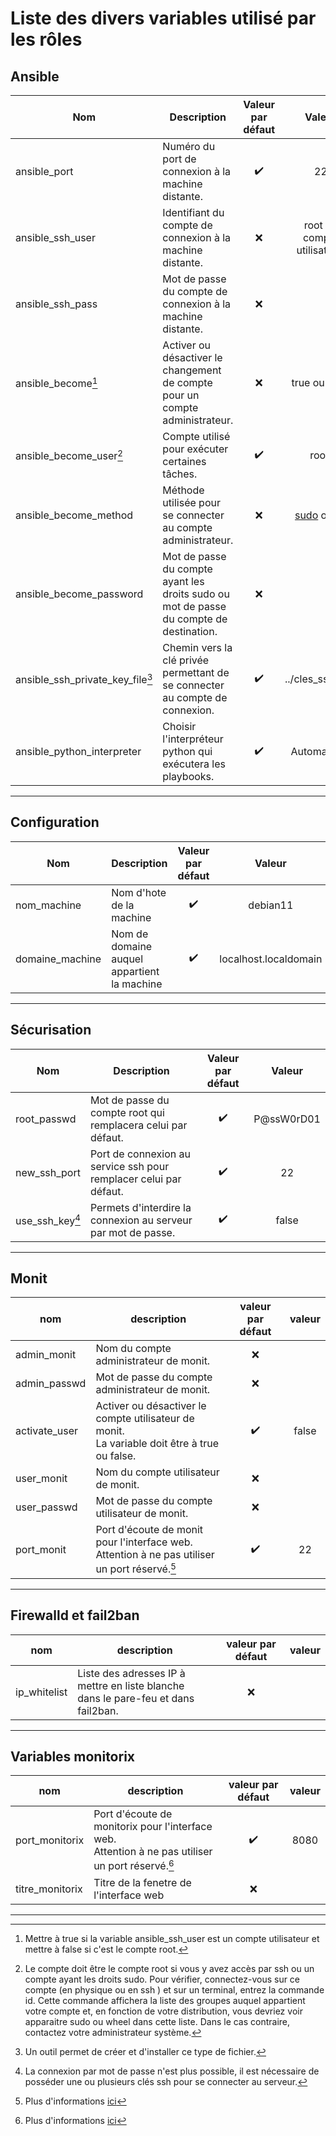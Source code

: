 Liste des divers variables utilisé par les rôles
================================================

Ansible
-------

| **Nom**                      | **Description**                                   | **Valeur par défaut** | **Valeur** |
|------------------------------|---------------------------------------------------|:---------------------:|:----------:|
| ansible_port                 | Numéro du port de connexion à la machine distante.| :heavy_check_mark:    |    22      |
| ansible_ssh_user             | Identifiant du compte de connexion à la machine distante. |          :x:          | root ou compte utilisateur.|
| ansible_ssh_pass             | Mot de passe du compte de connexion à la machine distante.|          :x:          |            |
| ansible_become[^1]           | Activer ou désactiver le changement de compte pour un compte administrateur.  |          :x:          | true ou false |
| ansible_become_user[^2]          | Compte utilisé pour exécuter certaines tâches. |   :heavy_check_mark:          | root. |
| ansible_become_method        | Méthode utilisée pour se connecter au compte administrateur.| :x: | [sudo](https://fr.wikipedia.org/wiki/Sudo "wikipedia") ou [su](https://fr.wikipedia.org/wiki/Su_(Unix) "wikipedia") |
| ansible_become_password      | Mot de passe du compte ayant les droits sudo ou mot de passe du compte de destination. | :x: |            |
| ansible_ssh_private_key_file[^3] | Chemin vers la clé privée permettant de se connecter au compte de connexion. |  :heavy_check_mark:     |../cles_ssh/root|
| ansible_python_interpreter   | Choisir l'interpréteur python qui exécutera les playbooks. |    :heavy_check_mark:    | Automatique |


***

Configuration
------

| **Nom**         | **Description** | **Valeur par défaut** | **Valeur** |
|-----------------|-----------------|:---------------------:|:----------:|
| nom_machine     | Nom d'hote de la machine | :heavy_check_mark:    | debian11 |
| domaine_machine | Nom de domaine auquel appartient la machine | :heavy_check_mark:    | localhost.localdomain |

***

Sécurisation
-------------

| **Nom**      | **Description** | **Valeur par défaut** | **Valeur** |
|--------------|-----------------|:---------------------:|:----------:|
| root_passwd  | Mot de passe du compte root qui remplacera celui par défaut. | :heavy_check_mark:    | P@ssW0rD01 |
| new_ssh_port | Port de connexion au service ssh pour remplacer celui par défaut. | :heavy_check_mark:    | 22         |
| use_ssh_key[^4]  | Permets d'interdire la connexion au serveur par mot de passe. | :heavy_check_mark:    | false      |



***

Monit
-----

|   **nom**     |                                       **description**                                            | **valeur par défaut** | **valeur** |
|---------------|--------------------------------------------------------------------------------------------------|:---------------------:|:----------:|
| admin_monit   | Nom du compte administrateur de monit.                                                           |       :x:             |            |
| admin_passwd  | Mot de passe du compte administrateur de monit.                                                  |       :x:             |            |
| activate_user | Activer ou désactiver le compte utilisateur de monit.<br/>La variable doit être à true ou false. | :heavy_check_mark:    | false      |
| user_monit    | Nom du compte utilisateur de monit.                                                              |       :x:             |            |
| user_passwd   | Mot de passe du compte utilisateur de monit.                                                     |       :x:             |            |
| port_monit    | Port d'écoute de monit pour l'interface web.<br/>Attention à ne pas utiliser un port réservé.[^5]|  :heavy_check_mark:   | 22         |


***

Firewalld et fail2ban
---------------------

| **nom**      |                                        **description**                                 | **valeur par défaut** | **valeur** |
|--------------|----------------------------------------------------------------------------------------|:---------------------:|:----------:|
| ip_whitelist | Liste des adresses IP à mettre en liste blanche<br/>dans le pare-feu et dans fail2ban. |         :x:           |            |

***

Variables monitorix
-------------------

| **nom**         | **description** | **valeur par défaut** | **valeur** |
|-----------------|-----------------|:---------------------:|:----------:|
| port_monitorix  | Port d'écoute de monitorix pour l'interface web.<br/>Attention à ne pas utiliser un port réservé.[^5] | :heavy_check_mark:    | 8080 |
| titre_monitorix | Titre de la fenetre de l'interface web | :x: |            |

***

[^1]: Mettre à true si la variable ansible_ssh_user est un compte utilisateur et mettre à false si c'est le compte root.

[^2]: Le compte doit être le compte root si vous y avez accès par ssh ou un compte ayant les droits sudo.
Pour vérifier, connectez-vous sur ce compte (en physique ou en ssh ) et sur un terminal, entrez la commande id. Cette commande affichera la liste des groupes auquel appartient votre compte et, en fonction de votre distribution, vous devriez voir apparaitre sudo ou wheel dans cette liste. Dans le cas contraire, contactez votre administrateur système.

[^3]: Un outil permet de créer et d'installer ce type de fichier.

[^4]: La connexion par mot de passe n'est plus possible, il est nécessaire de posséder une ou plusieurs clés ssh pour se connecter au serveur.

[^5]: Plus d'informations [ici](https://www.malekal.com/liste-des-ports-ports-reseaux-de-connexion-et-ce-que-cest/ "article")
